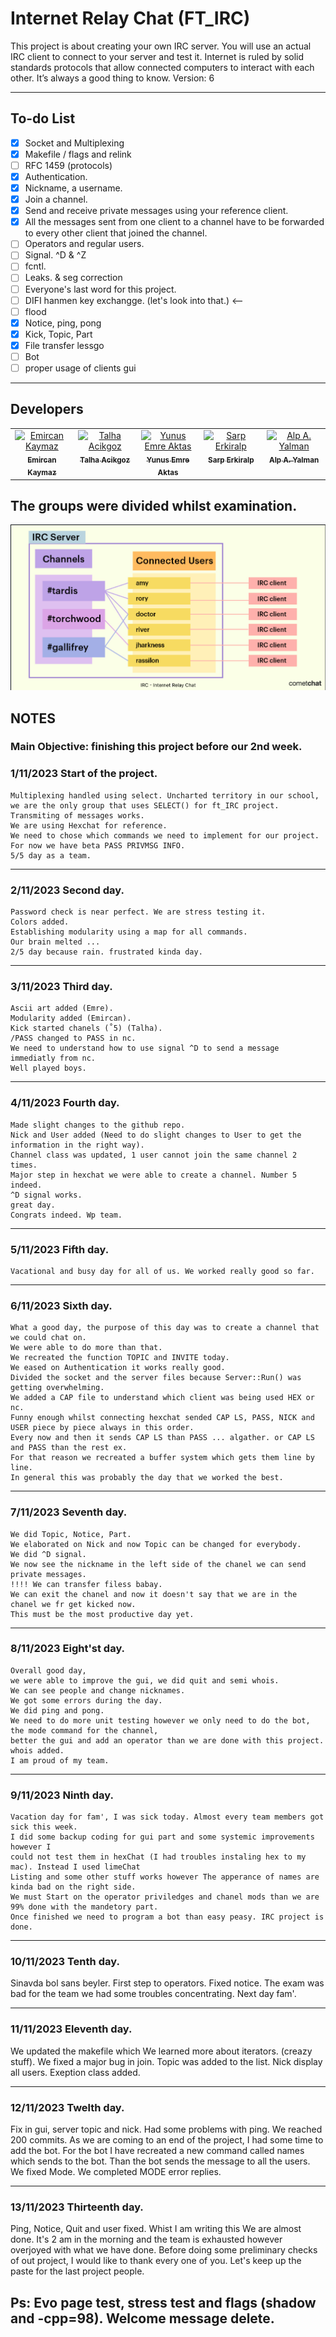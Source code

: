 # Internet Relay Chat (FT_IRC)

This project is about creating your own IRC server.
You will use an actual IRC client to connect to your server and test it.
Internet is ruled by solid standards protocols that allow connected computers to interact
with each other.
It’s always a good thing to know.
Version: 6

-----------------------------------------
## To-do List

- [x] Socket and Multiplexing
- [x] Makefile / flags and relink
- [ ] RFC 1459 (protocols)
- [x] Authentication.
- [x] Nickname, a username.
- [x] Join a channel.
- [x] Send and receive private messages using your reference client.
- [x] All the messages sent from one client to a channel have to be forwarded to every other client that joined the channel.
- [ ] Operators and regular users.
- [ ] Signal. ^D & ^Z
- [ ] fcntl.
- [ ] Leaks. & seg correction
- [ ] Everyone's last word for this project.
- [ ] DIFI hanmen key exchangge. (let's look into that.) <--
- [ ] flood
- [x] Notice, ping, pong
- [x] Kick, Topic, Part
- [x] File transfer lessgo
- [ ] Bot
- [ ] proper usage of clients gui

-----------------------------------------

## Developers
<table>
  <tbody>
    <tr>
      <td align="center" valign="top" width="20%"><a href="https://github.com/EmirKymz"><img src="https://avatars.githubusercontent.com/u/99013427?v=4" width="100px;" alt="Emircan Kaymaz"/><br /><sub><b>Emircan Kaymaz</b></sub></a><br /></td>
      <td align="center" valign="top" width="20%"><a href="https://github.com/TalhaAcikgoz"><img src="https://avatars.githubusercontent.com/u/89697506?v=4" width="100px;" alt="Talha Acikgoz"/><br /><sub><b>Talha Acikgoz</b></sub></a><br /></td>
      <td align="center" valign="top" width="20%"><a href="https://github.com/yeaktas"><img src="https://avatars.githubusercontent.com/u/96894640?v=4" width="100px;" alt="Yunus Emre Aktas"/><br /><sub><b>Yunus Emre Aktas</b></sub></a><br /></td>
      <td align="center" valign="top" width="20%"><a href="https://github.com/Higlix"><img src="https://avatars.githubusercontent.com/u/109249128?v=4" width="100px;" alt="Sarp Erkiralp"/><br /><sub><b>Sarp Erkiralp</b></sub></a><br /> 
</td>
      <td align="center" valign="top" width="20%"><a href="https://github.com/alpardayalman"><img src="https://avatars.githubusercontent.com/u/82611850?v=4" width="100px;" alt="Alp A. Yalman"/><br /><sub><b>Alp A. Yalman</b></sub></a><br /></td>
    </tr>
  </table>
</tbody>

   The groups were divided whilst examination.
   -----------------------------------------


   <img src="Additional/assets/irc.png">

## NOTES
### Main Objective: finishing this project before our 2nd week.

  ### 1/11/2023 Start of the project.
  
    Multiplexing handled using select. Uncharted territory in our school, 
    we are the only group that uses SELECT() for ft_IRC project.
    Transmiting of messages works.
    We are using Hexchat for reference.
    We need to chose which commands we need to implement for our project. For now we have beta PASS PRIVMSG INFO.
    5/5 day as a team. 
-----------------------------------------

  ### 2/11/2023 Second day.
  
    Password check is near perfect. We are stress testing it.
    Colors added.
    Establishing modularity using a map for all commands.
    Our brain melted ...
    2/5 day because rain. frustrated kinda day.
-----------------------------------------
  ### 3/11/2023 Third day.
    Ascii art added (Emre).
    Modularity added (Emircan).
    Kick started chanels (˚5) (Talha).
    /PASS changed to PASS in nc.
    We need to understand how to use signal ^D to send a message immediatly from nc.
    Well played boys.
-----------------------------------------
  ### 4/11/2023 Fourth day.
    Made slight changes to the github repo.
    Nick and User added (Need to do slight changes to User to get the information in the right way).
    Channel class was updated, 1 user cannot join the same channel 2 times.
    Major step in hexchat we were able to create a channel. Number 5 indeed.
    ^D signal works.
    great day.
    Congrats indeed. Wp team.
-----------------------------------------

  ### 5/11/2023 Fifth day.
  
    Vacational and busy day for all of us. We worked really good so far.
-----------------------------------------

  ### 6/11/2023 Sixth day.
  
    What a good day, the purpose of this day was to create a channel that we could chat on.
    We were able to do more than that.
    We recreated the function TOPIC and INVITE today.
    We eased on Authentication it works really good.
    Divided the socket and the server files because Server::Run() was getting overwhelming.
    We added a CAP file to understand which client was being used HEX or nc.
    Funny enough whilst connecting hexchat sended CAP LS, PASS, NICK and USER piece by piece always in this order.
    Every now and then it sends CAP LS than PASS ... algather. or CAP LS and PASS than the rest ex. 
    For that reason we recreated a buffer system which gets them line by line.
    In general this was probably the day that we worked the best.
-----------------------------------------

  ### 7/11/2023 Seventh day.
  
    We did Topic, Notice, Part.
    We elaborated on Nick and now Topic can be changed for everybody.
    We did ^D signal.
    We now see the nickname in the left side of the chanel we can send private messages.
    !!!! We can transfer filess babay.
    We can exit the chanel and now it doesn't say that we are in the chanel we fr get kicked now.
    This must be the most productive day yet.
    
-----------------------------------------
  ### 8/11/2023 Eight'st day.

    Overall good day,
    we were able to improve the gui, we did quit and semi whois.
    We can see people and change nicknames.
    We got some errors during the day.
    We did ping and pong. 
    We need to do more unit testing however we only need to do the bot, 
    the mode command for the channel,
    better the gui and add an operator than we are done with this project.
    whois added.
    I am proud of my team.
    
-----------------------------------------
  ### 9/11/2023 Ninth day.
    Vacation day for fam', I was sick today. Almost every team members got sick this week.
    I did some backup coding for gui part and some systemic improvements however I
    could not test them in hexChat (I had troubles instaling hex to my mac). Instead I used limeChat
    Listing and some other stuff works however The apperance of names are kinda bad on the right side.
    We must Start on the operator priviledges and chanel mods than we are 99% done with the mandetory part.
    Once finished we need to program a bot than easy peasy. IRC project is done.

    
-----------------------------------------
  ### 10/11/2023 Tenth day.
  Sinavda bol sans beyler.
  First step to operators.
  Fixed notice.
  The exam was bad for the team we had some troubles concentrating.
  Next day fam'.
    
-----------------------------------------
  ### 11/11/2023 Eleventh day.
We updated the makefile which
We learned more about iterators. (creazy stuff).
We fixed a major bug in join.
Topic was added to the list.
Nick display all users.
Exeption class added.

  
-----------------------------------------
  ### 12/11/2023 Twelth day.
Fix in gui, server topic and nick. Had some problems with ping. We reached 200 commits.
As we are coming to an end of the project, I had some time to add the bot. For the bot I have recreated a new
command called names which sends to the bot. Than the bot sends the message to all the users.
We fixed Mode.
We completed MODE error replies.
    
-----------------------------------------
 ### 13/11/2023 Thirteenth day.
Ping, Notice, Quit and user fixed. Whist I am writing this We are almost done.
It's 2 am in the morning and the team is exhausted however overjoyed with what we have done.
Before doing some preliminary checks of out project, I would like to thank every one of you.
Let's keep up the paste for the last project people.

Ps: Evo page test, stress test and flags (shadow and -cpp=98). Welcome message delete.
-----------------------------------------
